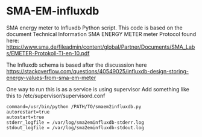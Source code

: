 # SMA-EM-influxdb
SMA energy meter to Influxdb Python script. 
This code is based on the document Technical Information SMA ENERGY METER meter Protocol found here:
https://www.sma.de/fileadmin/content/global/Partner/Documents/SMA_Labs/EMETER-Protokoll-TI-en-10.pdf

The Influxdb schema is based after the discusssion here https://stackoverflow.com/questions/40549025/influxdb-design-storing-energy-values-from-sma-em-meter 

One way to run this is as a service is using supervisor 
Add something like this to /etc/supervisor/supervisord.conf 

```[program:smaem2influxdb]
command=/usr/bin/python /PATH/TO/smaem2influxdb.py
autorestart=true
autostart=true
stderr_logfile = /var/log/sma2eminfluxdb-stderr.log
stdout_logfile = /var/log/sma2eminfluxdb-stdout.log
```

